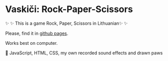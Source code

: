 # Vaskiči: Rock-Paper-Scissors

✨ ✨ This is a game Rock, Paper, Scissors in Lithuanian✨ ✨ 

Please, find it in <a href="https://github.com/makingbiscuits/Vaski-i-Rock-Paper-Scissors-/deployments/activity_log?environment=github-pages">github pages</a>.

Works best on computer.

:rocket: JavaScript, HTML, CSS, my own recorded sound effects and drawn paws
